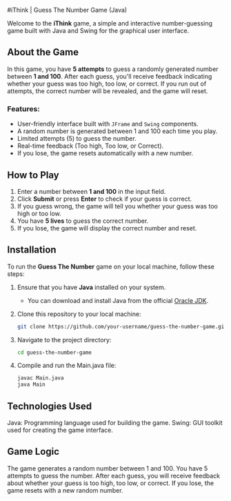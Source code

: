 #iThink | Guess The Number Game (Java)

Welcome to the **iThink** game, a simple and interactive number-guessing game built with Java and Swing for the graphical user interface.

## About the Game

In this game, you have **5 attempts** to guess a randomly generated number between **1 and 100**. After each guess, you'll receive feedback indicating whether your guess was too high, too low, or correct. If you run out of attempts, the correct number will be revealed, and the game will reset.

### Features:
- User-friendly interface built with `JFrame` and `Swing` components.
- A random number is generated between 1 and 100 each time you play.
- Limited attempts (5) to guess the number.
- Real-time feedback (Too high, Too low, or Correct).
- If you lose, the game resets automatically with a new number.

## How to Play

1. Enter a number between **1 and 100** in the input field.
2. Click **Submit** or press **Enter** to check if your guess is correct.
3. If you guess wrong, the game will tell you whether your guess was too high or too low.
4. You have **5 lives** to guess the correct number.
5. If you lose, the game will display the correct number and reset.

## Installation

To run the **Guess The Number** game on your local machine, follow these steps:

1. Ensure that you have **Java** installed on your system.
   - You can download and install Java from the official [Oracle JDK](https://www.oracle.com/java/technologies/javase-downloads.html).

2. Clone this repository to your local machine:
   ```bash
   git clone https://github.com/your-username/guess-the-number-game.git

3. Navigate to the project directory:
   ```bash
   cd guess-the-number-game
4. Compile and run the Main.java file:
   ```bash
   javac Main.java
   java Main

## Technologies Used

Java: Programming language used for building the game.
Swing: GUI toolkit used for creating the game interface.

## Game Logic

The game generates a random number between 1 and 100.
You have 5 attempts to guess the number.
After each guess, you will receive feedback about whether your guess is too high, too low, or correct.
If you lose, the game resets with a new random number.
